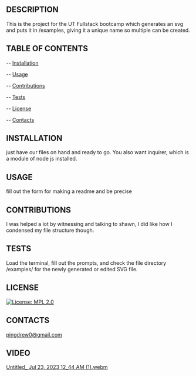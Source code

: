   ## DESCRIPTION 
This is the project for the UT Fullstack bootcamp which generates an svg and puts it in /examples, giving it a unique name so multiple can be created.
  ## TABLE OF CONTENTS
  -- [Installation](#installation)

  -- [Usage](#usage)

  -- [Contributions](#contributions)

  -- [Tests](#tests)

  -- [License](#license)

  -- [Contacts](#contacts)

  ## INSTALLATION
  just have our files on hand and ready to go. You also want inquirer, which is a module of node js installed. 
  ## USAGE
  fill out the form for making a readme and be precise
  ## CONTRIBUTIONS
  I was helped a lot by witnessing and talking to shawn, I did like how I condensed my file structure though.
  ## TESTS
  Load the terminal, fill out the prompts, and check the file directory /examples/ for the newly generated or edited SVG file.
  ## LICENSE 
  [![License: MPL 2.0](https://img.shields.io/badge/License-MPL_2.0-brightgreen.svg)](https://opensource.org/licenses/MPL-2.0)
  ## CONTACTS
  pingdrew0@gmail.com
  ## VIDEO
  [Untitled_ Jul 23, 2023 12_44 AM (1).webm](https://github.com/pingdrew/challengeWriteToFile/assets/136511402/c2c04f2d-86b4-47c8-b917-b47f06be8c07)
